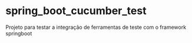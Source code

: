 # spring_boot_cucumber_test
Projeto para testar a integração de ferramentas de teste com o framework springboot
